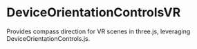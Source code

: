 # DeviceOrientationControlsVR
Provides compass direction for VR scenes in three.js, leveraging DeviceOrientationControls.js.
